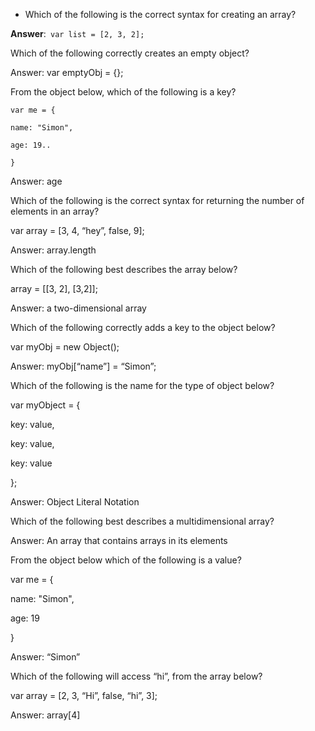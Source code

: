 * Which of the following is the correct syntax for creating an array?


**Answer**:` var list = [2, 3, 2];`

Which of the following correctly creates an empty object?

Answer: var emptyObj = {};

From the object below, which of the following is a key?

```
var me = {

name: "Simon",

age: 19..

}
```
Answer: age

Which of the following is the correct syntax for returning the number of elements in an array?

var array = \[3, 4, “hey”, false, 9\];

Answer: array.length

Which of the following best describes the array below?

array = \[\[3, 2\], \[3,2\]\];

Answer: a two-dimensional array

Which of the following correctly adds a key to the object below?

var myObj = new Object\(\);

Answer: myObj\[“name”\] = “Simon”;

Which of the following is the name for the type of object below?

var myObject = {

key: value,

key: value,

key: value

};

Answer: Object Literal Notation

Which of the following best describes a multidimensional array?

Answer: An array that contains arrays in its elements

From the object below which of the following is a value?

var me = {

name: "Simon",

age: 19

}

Answer: “Simon”

Which of the following will access “hi”, from the array below?

var array = \[2, 3, “Hi”, false, “hi”, 3\];

Answer: array\[4\]


